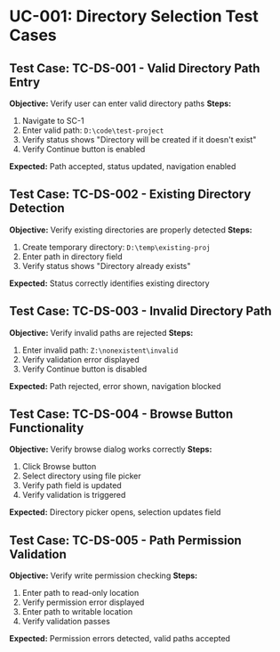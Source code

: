 # UC-001: Directory Selection Test Cases

## Test Case: TC-DS-001 - Valid Directory Path Entry
**Objective:** Verify user can enter valid directory paths
**Steps:**
1. Navigate to SC-1
2. Enter valid path: `D:\code\test-project`
3. Verify status shows "Directory will be created if it doesn't exist"
4. Verify Continue button is enabled

**Expected:** Path accepted, status updated, navigation enabled

## Test Case: TC-DS-002 - Existing Directory Detection
**Objective:** Verify existing directories are properly detected
**Steps:**
1. Create temporary directory: `D:\temp\existing-proj`
2. Enter path in directory field
3. Verify status shows "Directory already exists"

**Expected:** Status correctly identifies existing directory

## Test Case: TC-DS-003 - Invalid Directory Path
**Objective:** Verify invalid paths are rejected
**Steps:**
1. Enter invalid path: `Z:\nonexistent\invalid`
2. Verify validation error displayed
3. Verify Continue button is disabled

**Expected:** Path rejected, error shown, navigation blocked

## Test Case: TC-DS-004 - Browse Button Functionality
**Objective:** Verify browse dialog works correctly
**Steps:**
1. Click Browse button
2. Select directory using file picker
3. Verify path field is updated
4. Verify validation is triggered

**Expected:** Directory picker opens, selection updates field

## Test Case: TC-DS-005 - Path Permission Validation
**Objective:** Verify write permission checking
**Steps:**
1. Enter path to read-only location
2. Verify permission error displayed
3. Enter path to writable location
4. Verify validation passes

**Expected:** Permission errors detected, valid paths accepted